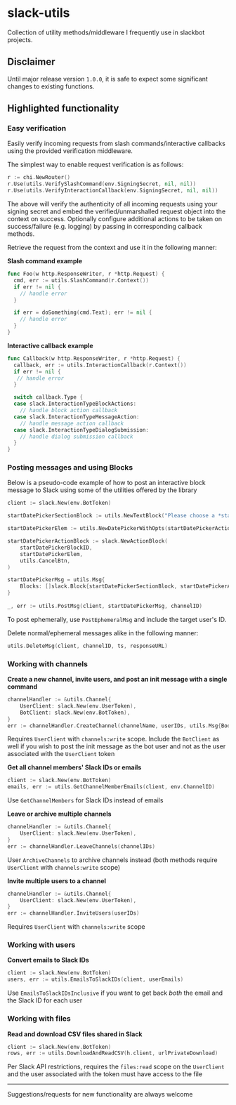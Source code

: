 # slack-utils 
Collection of utility methods/middleware I frequently use in slackbot projects.

## Disclaimer
Until major release version `1.0.0`, it is safe to expect some significant changes to existing functions.

## Highlighted functionality
### Easy verification
Easily verify incoming requests from slash commands/interactive callbacks using the provided verification middleware. 

The simplest way to enable request verification is as follows:
```go
r := chi.NewRouter()
r.Use(utils.VerifySlashCommand(env.SigningSecret, nil, nil))
r.Use(utils.VerifyInteractionCallback(env.SigningSecret, nil, nil))
```

The above will verify the authenticity of all incoming requests using your
signing secret and embed the verified/unmarshalled request object into the
context on success. Optionally configure additional actions to be taken on
success/failure (e.g. logging) by passing in corresponding callback methods.

Retrieve the request from the context and use it in the following manner:

**Slash command example**
```go
func Foo(w http.ResponseWriter, r *http.Request) {
  cmd, err := utils.SlashCommand(r.Context())
  if err != nil {
    // handle error
  }

  if err = doSomething(cmd.Text); err != nil {
    // handle error
  }
}
```

**Interactive callback example**
```go
func Callback(w http.ResponseWriter, r *http.Request) {
  callback, err := utils.InteractionCallback(r.Context())
  if err != nil {
   // handle error
  }

  switch callback.Type {
  case slack.InteractionTypeBlockActions:
    // handle block action callback
  case slack.InteractionTypeMessageAction:
    // handle message action callback
  case slack.InteractionTypeDialogSubmission:
    // handle dialog submission callback
  }
}
```

### Posting messages and using Blocks
Below is a pseudo-code example of how to post an interactive block message to Slack using some of the utilities offered by the library
```go
client := slack.New(env.BotToken)

startDatePickerSectionBlock := utils.NewTextBlock("Please choose a *start date* for the new survey", nil)

startDatePickerElem := utils.NewDatePickerWithOpts(startDatePickerActionID, nil, time.Now())

startDatePickerActionBlock := slack.NewActionBlock(
    startDatePickerBlockID, 
    startDatePickerElem, 
    utils.CancelBtn,
)

startDatePickerMsg = utils.Msg{
	Blocks: []slack.Block{startDatePickerSectionBlock, startDatePickerActionBlock},
}
	
_, err := utils.PostMsg(client, startDatePickerMsg, channelID)
```

To post ephemerally, use `PostEphemeralMsg` and include the target user's ID.
 
Delete normal/ephemeral messages alike in the following manner:
```go
utils.DeleteMsg(client, channelID, ts, responseURL)
``` 

### Working with channels
**Create a new channel, invite users, and post an init message with a single command**
```go
channelHandler := &utils.Channel{
	UserClient: slack.New(env.UserToken),
	BotClient: slack.New(env.BotToken),
}
err := channelHandler.CreateChannel(channelName, userIDs, utils.Msg{Body: initMsg})
```
Requires `UserClient` with `channels:write` scope. Include the `BotClient` as well if you wish to post the init message as the bot user and not as the user associated with the `UserClient` token

**Get all channel members' Slack IDs or emails**
```go
client := slack.New(env.BotToken)
emails, err := utils.GetChannelMemberEmails(client, env.ChannelID)
```
Use `GetChannelMembers` for Slack IDs instead of emails

**Leave or archive multiple channels**
```go
channelHandler := &utils.Channel{
	UserClient: slack.New(env.UserToken),
}
err := channelHandler.LeaveChannels(channelIDs)
```
User `ArchiveChannels` to archive channels instead (both methods require `UserClient` with `channels:write` scope)

**Invite multiple users to a channel**
```go
channelHandler := &utils.Channel{
	UserClient: slack.New(env.UserToken),
}
err := channelHandler.InviteUsers(userIDs)
```
Requires `UserClient` with `channels:write` scope

### Working with users
**Convert emails to Slack IDs**
```go
client := slack.New(env.BotToken)
users, err := utils.EmailsToSlackIDs(client, userEmails)
```
Use `EmailsToSlackIDsInclusive` if you want to get back *both* the email and the Slack ID for each user

### Working with files
**Read and download CSV files shared in Slack**
```go
client := slack.New(env.BotToken)
rows, err := utils.DownloadAndReadCSV(h.client, urlPrivateDownload)
```
Per Slack API restrictions, requires the `files:read` scope on the `UserClient` and the user associated with the token must have access to the file


---
Suggestions/requests for new functionality are always welcome
